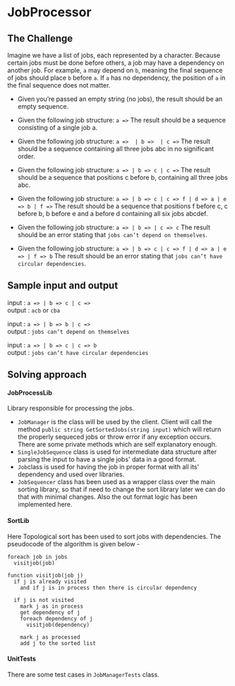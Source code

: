 # JobProcessor

## The Challenge

Imagine we have a list of jobs, each represented by a character. Because certain jobs must be done before others, a job may have a dependency on another job. For example, `a` may depend on `b`, meaning the final sequence of jobs should place `b` before `a`. If `a` has no dependency, the position of `a` in the final sequence does not matter.

- Given you’re passed an empty string (no jobs), the result should be an empty sequence.

- Given the following job structure:
`a =>`
The result should be a sequence consisting of a single job a.

- Given the following job structure:
  `a =>  | b =>  | c =>`
The result should be a sequence containing all three jobs abc in no significant order.

- Given the following job structure:
  `a => | b => c | c =>`
The result should be a sequence that positions c before b, containing all three jobs abc.

- Given the following job structure:
  `a => | b => c | c => f | d => a | e => b | f =>`
The result should be a sequence that positions f before c, c before b, b before e and a before d containing all six jobs abcdef.

- Given the following job structure:
  `a => | b => | c => c`
The result should be an error stating that `jobs can’t depend on themselves`.

- Given the following job structure:
`a => | b => c | c => f | d => a | e => | f => b`
The result should be an error stating that `jobs can’t have circular dependencies`.


## Sample input and output

input : `a => | b => c | c =>`   
output : `acb` or `cba`

input : `a => | b => b | c =>`   
output : `jobs can’t depend on themselves`

input : `a => | b => c | c => b`   
output : `jobs can’t have circular dependencies`


## Solving approach

#### JobProcessLib
Library responsible for processing the jobs.
- `JobManager` is the class will be used by the client. Client will call the method `public string GetSortedJobs(string input)` which will return the properly sequeced jobs or throw error if any exception occurs. There are some private methods which are self explanatory enough.
- `SingleJobSequence` class is used for intermediate data structure after parsing the input to have a single jobs' data in a good format.
- `Job`class is used for having the job in proper format with all its' dependency and used over libraries.
- `JobSequencer` class has been used as a wrapper class over the main sorting library, so that if need to change the sort library later we can do that with minimal changes. Also the out format logic has been implemented here.

#### SortLib
Here Topological sort has been used to sort jobs with dependencies. The pseudocode of the algorithm is given below -

```
foreach job in jobs
  visitjob(job)
  
function visitjob(job j)
  if j is already visited
    and if j is in process then there is circular dependency
  
  if j is not visited
    mark j as in process
    get dependency of j
    foreach dependency of j
      visitjob(dependency)
    
    mark j as processed
    add j to the sorted list
```

#### UnitTests
There are some test cases in `JobManagerTests` class.
